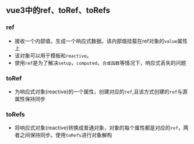 ## vue3中的ref、toRef、toRefs

### ref
- 接收一个内部值，生成一个响应式数据。该内部值挂载在ref对象的`value`属性上
- 该对象可以用于模板和`reactive`。
- 使用`ref`是为了解决`setup`，`computed`，`合成函数`等情况下，响应式丢失的问题

### toRef
- 为响应式对象(reactive)的一个属性，创建对应的`ref`,且该方式创建的`ref`与源属性保持同步

### toRefs
- 将响应式对象(reactive)转换成普通对象，对象的每个属性都是对应的`ref`，两者之间保持同步。使用`toRefs`进行对象解构